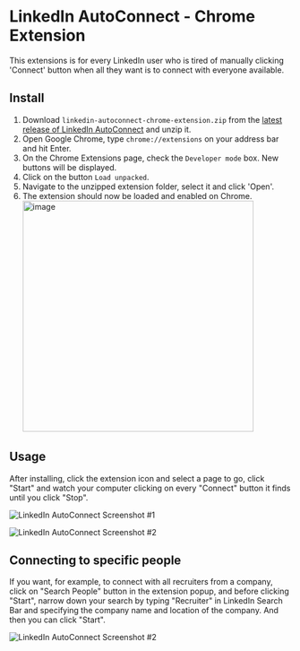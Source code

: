 # LinkedIn AutoConnect - Chrome Extension

This extensions is for every LinkedIn user who is tired of manually clicking 'Connect' button when all they want is to connect with everyone available.

## Install

1. Download `linkedin-autoconnect-chrome-extension.zip` from the [latest release of LinkedIn AutoConnect](https://github.com/felladrin/linkedin-autoconnect-chrome-extension/releases/latest) and unzip it.
2. Open Google Chrome, type `chrome://extensions` on your address bar and hit Enter.
3. On the Chrome Extensions page, check the `Developer mode` box. New buttons will be displayed.
4. Click on the button `Load unpacked`.
5. Navigate to the unzipped extension folder, select it and click 'Open'.
6. The extension should now be loaded and enabled on Chrome.  
    <img width="412" alt="image" src="https://github.com/felladrin/linkedin-autoconnect-chrome-extension/assets/418083/88ce0669-2fd0-4b1c-9f7b-c16cab3efe8a">

## Usage

After installing, click the extension icon and select a page to go, click "Start" and watch your computer clicking on every "Connect" button it finds until you click "Stop".

![LinkedIn AutoConnect Screenshot #1](.github/screenshots/linkedin_autoconnect_screenshot_1.png)

![LinkedIn AutoConnect Screenshot #2](.github/screenshots/linkedin_autoconnect_screenshot_2.png)

## Connecting to specific people

If you want, for example, to connect with all recruiters from a company, click on "Search People" button in the extension popup, and before clicking "Start", narrow down your search by typing "Recruiter" in LinkedIn Search Bar and specifying
the company name and location of the company. And then you can click "Start".

![LinkedIn AutoConnect Screenshot #2](.github/screenshots/linkedin_autoconnect_screenshot_3.png)

